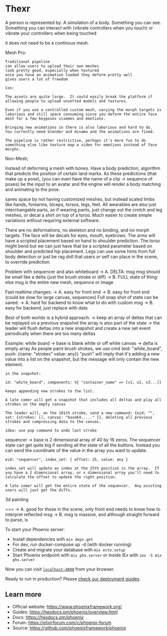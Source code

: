 # Thexr

A person is represented by: 
  A simulation of a body.  Something you can see.
  Something you can interact with (vibrate controllers when you touch)
  or vibrate your controllers when being touched

  it does not need to be a continous mesh.  

  Mesh
    Pro:
    
    Traditional pipeline
    can allow users to upload their own meshes
    look pretty good, especially when textured
    once you have an animation loaded they deform pretty well
    gives users a lot of freedom

    Con:

    The assets are quite large.  It could easily break the platform if allowing people to upload unvetted models and textures.

    Even if you use a controlled custom mesh, varying the morph targets is laborious and still space consuming since you deform the entire face mesh for a few keyposes visemes and emotions.

    Bringing new animations in there is also laborious and hard to do.  You currently need blender and mixamo and the animations are fixed.

    The pipeline is rather restrictive, perhaps it's more fun to do something else like texture map a video for emotions instead of face morphs.


  Non-Mesh;

   Instead of deforming a mesh with bones.  Have a body prediction, algorithm that predicts the position of certain land marks.  As these
   predictions (that make up a pose), (you can even have the name of a clip -> sequence of poses) be the input to an avatar and the engine will render a body matching and animating to the pose.

   saves space by not having customized meshes, but instead scaled limbs like hands, forearms, biceps, torsos, legs, feet.  All wearables are also just interchangable parts, so if wearing pants, just change out the crotch and leg meshes, or decal a shirt on top of a torso.  Much easier to create simple variations without requiring external software.

   There are no deformations, no skeleton and no binding, and no morph targets.  The face will be decals for eyes, mouth, eyebrows.  The arms will have a scripted placement based on hand to shoulder prediction.  The torso might bend but we can just have that be a scripted parameter based on shoulder and predicted hip placement.  Legs can use some hints from full body detection or just be rag doll that users or self can place in the scene, to override prediction.





Problem with sequencer and also whiteboard
  -> A. DELTA: msg msg should be small like a delta (just the brush stroke or diff)
  -> B. FULL state of thing: else msg is the entire new mesh, sequence or image

Fast realtime changes:
  -> A. easy for front end
  -> B. easy for front end (could be slow for large canvas, sequences)
Full snap shot of state can be saved:
  -> A. hard for backend to know what to do with custom msg
  -> B. easy for backend, just replace with data

Best of both worlds is a hybrid approach:
  -> keep an array of deltas that can be replayed on a previous snapshot
     the array is also part of the state
  -> the leader will flush deltas into a new snapshot and create a new set event
     periodically when there are too many deltas

Example:
  white board
    -> base is blank white or off white canvas
    -> delta is empty array
    As people paint brush strokes, we use cmd {eid: "white_board", push: {name: "strokes" value: any}}
    "push" will imply that it's adding a new value into a list on the snapshot, but the message will only contain the new element.
    
    in the snapshot:

    id: "white_board", components: %{ "container_name" => [v1, v2, v3...]}

    keeps appending new strokes to the list.

    A late comer will get a snapshot that includes all deltas and play all strokes on the empty canvas

    The leader will, on the 101th stroke, send a new command: {eid: "", set: {strokes: [], canvas: "base64....." }}, deleting all previous strokes and compressing data to the canvas.

    idea: use pop command to undo last stroke

  sequencer
    -> base is 2 dimensional array of 40 by 16 zeros.  The sequencer state can get quite big if sending all the state of all the buttons.  Instead you can send the coordinate of the value in the array you want to update.  
   
    eid: "sequencer", index_set: { offset: 25, value: any }

    index_set will update an index at the 25th position in the array.  If you have a 2 dimensional array, or x dimensional array you'll need to calculate the offset to update the right position.

    A late comer will get the entire state of the sequencer.  Any existing users will just get the diffs.



  3d painting

===
  -> A. good for those in the scene, only front end needs to know how to interpret reflected msg
  -> B. msg is massive, and although straight forward to parse, is 

To start your Phoenix server:

  * Install dependencies with `mix deps.get`
  * For dev, run docker-compose up -d (with docker running)
  * Create and migrate your database with `mix ecto.setup`
  * Start Phoenix endpoint with `mix phx.server` or inside IEx with `iex -S mix phx.server`

Now you can visit [`localhost:4000`](http://localhost:4000) from your browser.

Ready to run in production? Please [check our deployment guides](https://hexdocs.pm/phoenix/deployment.html).

## Learn more

  * Official website: https://www.phoenixframework.org/
  * Guides: https://hexdocs.pm/phoenix/overview.html
  * Docs: https://hexdocs.pm/phoenix
  * Forum: https://elixirforum.com/c/phoenix-forum
  * Source: https://github.com/phoenixframework/phoenix
